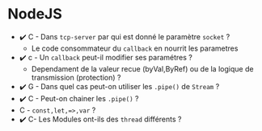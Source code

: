 
# NodeJS

* ✔️ C - Dans `tcp-server` par qui est donné le paramètre `socket` ?
    * Le code consommateur du `callback` en nourrit les parametres
* ✔️ c - Un `callback` peut-il modifier ses paramétres ?
     * Dependament de la valeur recue (byVal,ByRef) ou de la logique de transmission (protection) ?
* ✔️ G - Dans quel cas peut-on utiliser les `.pipe()` de `Stream` ?
* ✔️ C - Peut-on chainer les `.pipe()` ?
* C -  `const,let,=>,var` ?
* ✔️ C- Les Modules ont-ils des `thread` différents ?